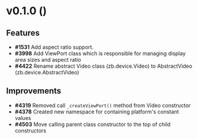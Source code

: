 # v0.1.0 ()

## Features
* **#1531** Add aspect ratio support.
* **#3998** Add ViewPort class which is responsible for managing display area sizes and aspect ratio
* **#4422** Rename abstract Video class (zb.device.Video) to AbstractVideo (zb.device.AbstractVideo)

## Improvements
* **#4319** Removed call `_createViewPort()` method from Video constructor
* **#4378** Created new namespace for containing platform's constant values
* **#4503** Move calling parent class constructor to the top of child constructors